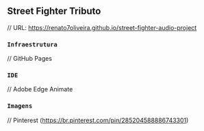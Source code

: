 ## Street Fighter Tributo
// URL: https://renato7oliveira.github.io/street-fighter-audio-project

### `Infraestrutura`
// GitHub Pages

### `IDE`
// Adobe Edge Animate

### `Imagens`
// Pinterest (https://br.pinterest.com/pin/285204588886743301)